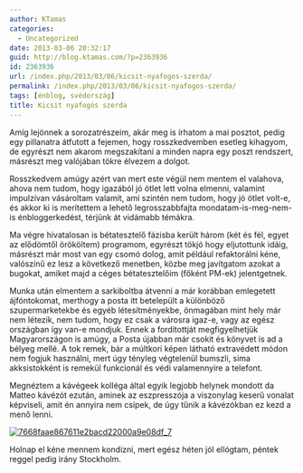 ```yaml
---
author: KTamas
categories:
  - Uncategorized
date: 2013-03-06 20:32:17
guid: http://blog.ktamas.com/?p=2363936
id: 2363936
url: /index.php/2013/03/06/kicsit-nyafogos-szerda/
permalink: /index.php/2013/03/06/kicsit-nyafogos-szerda/
tags: [énblog, svédország]
title: Kicsit nyafogós szerda
---
```


Amíg lejönnek a sorozatrészeim, akár meg is írhatom a mai posztot, pedig egy pillanatra átfutott a fejemen, hogy rosszkedvemben esetleg kihagyom, de egyrészt nem akarom megszakítani a minden napra egy poszt rendszert, másrészt meg valójában tökre élvezem a dolgot.

Rosszkedvem amúgy azért van mert este végül nem mentem el valahova, ahova nem tudom, hogy igazából jó ötlet lett volna elmenni, valamint impulzívan vásároltam valamit, ami szintén nem tudom, hogy jó ötlet volt-e, és akkor ki is merítettem a lehető legrosszabbfajta mondatam-is-meg-nem-is énbloggerkedést, térjünk át vidámabb témákra. 

Ma végre hivatalosan is bétatesztelő fázisba került három (két és fél, egyet az elődömtől örököltem) programom, egyrészt tökjó hogy eljutottunk idáig, másrészt már most van egy csomó dolog, amit például refaktorálni kéne, valószínű ez lesz a következő menetben, közbe meg javítgatom azokat a bugokat, amiket majd a céges bétatesztelőim (főként PM-ek) jelentgetnek. 

Munka után elmentem a sarkiboltba átvenni a már korábban emlegetett ájfóntokomat, merthogy a posta itt betelepült a különböző szupermarketekbe és egyéb létesítményekbe, önmagában mint hely már nem létezik, nem tudom, hogy ez csak a városra igaz-e, vagy az egész országban így van-e mondjuk. Ennek a fordítottját megfigyelhetjük Magyarországon is amúgy, a Posta újabban már csokit és könyvet is ad a bélyeg mellé. A tok remek, bár a múltkori képen látható extravédett módon nem fogjuk használni, mert úgy tényleg végtelenül bumszli, sima akksistokként is remekül funkcionál és védi valamennyire a telefont.

Megnéztem a kávégeek kolléga által egyik legjobb helynek mondott da Matteo kávézót ezután, aminek az eszpresszója a viszonylag keserű vonalat képviseli, amit én annyira nem csípek, de úgy tűnik a kávézókban ez kezd a menő lenni. 

[<img src="/wp-content/uploads/2013/03/7668faae867611e2bacd22000a9e08df_7.jpg" alt="7668faae867611e2bacd22000a9e08df_7" width="612" height="612" class="aligncenter size-full wp-image-2363937" srcset="/wp-content/uploads/2013/03/7668faae867611e2bacd22000a9e08df_7.jpg 612w, /wp-content/uploads/2013/03/7668faae867611e2bacd22000a9e08df_7-150x150.jpg 150w, /wp-content/uploads/2013/03/7668faae867611e2bacd22000a9e08df_7-300x300.jpg 300w" sizes="(max-width: 612px) 100vw, 612px" />](/wp-content/uploads/2013/03/7668faae867611e2bacd22000a9e08df_7.jpg)

Holnap el kéne mennem kondizni, mert egész héten jól ellógtam, péntek reggel pedig irány Stockholm.
